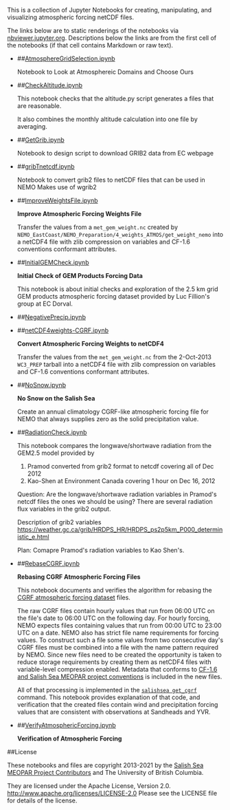 This is a collection of Jupyter Notebooks for creating,
manipulating, and visualizing atmospheric forcing netCDF files.

The links below are to static renderings of the notebooks via
[nbviewer.jupyter.org](https://nbviewer.jupyter.org/).
Descriptions below the links are from the first cell of the notebooks
(if that cell contains Markdown or raw text).

* ##[AtmosphereGridSelection.ipynb](https://nbviewer.jupyter.org/github/SalishSeaCast/tools/blob/master/I_ForcingFiles/Atmos/AtmosphereGridSelection.ipynb)

    Notebook to Look at Atmosphereic Domains and Choose Ours

* ##[CheckAltitude.ipynb](https://nbviewer.jupyter.org/github/SalishSeaCast/tools/blob/master/I_ForcingFiles/Atmos/CheckAltitude.ipynb)

    This notebook checks that the altitude.py script generates a files that are reasonable.

    It also combines the monthly altitude calculation into one file by averaging.

* ##[GetGrib.ipynb](https://nbviewer.jupyter.org/github/SalishSeaCast/tools/blob/master/I_ForcingFiles/Atmos/GetGrib.ipynb)

    Notebook to design script to download GRIB2 data from EC webpage

* ##[gribTnetcdf.ipynb](https://nbviewer.jupyter.org/github/SalishSeaCast/tools/blob/master/I_ForcingFiles/Atmos/gribTnetcdf.ipynb)

    Notebook to convert grib2 files to netCDF files that can be used in NEMO
    Makes use of wgrib2

* ##[ImproveWeightsFile.ipynb](https://nbviewer.jupyter.org/github/SalishSeaCast/tools/blob/master/I_ForcingFiles/Atmos/ImproveWeightsFile.ipynb)

    **Improve Atmospheric Forcing Weights File**

    Transfer the values from a `met_gem_weight.nc`
    created by `NEMO_EastCoast/NEMO_Preparation/4_weights_ATMOS/get_weight_nemo`
    into a netCDF4 file with zlib compression on variables
    and CF-1.6 conventions conformant attributes.

* ##[InitialGEMCheck.ipynb](https://nbviewer.jupyter.org/github/SalishSeaCast/tools/blob/master/I_ForcingFiles/Atmos/InitialGEMCheck.ipynb)

    **Initial Check of GEM Products Forcing Data**

    This notebook is about initial checks and exploration of the 2.5 km grid GEM products
    atmospheric forcing dataset provided by Luc Fillion's group at EC Dorval.

* ##[NegativePrecip.ipynb](https://nbviewer.jupyter.org/github/SalishSeaCast/tools/blob/master/I_ForcingFiles/Atmos/NegativePrecip.ipynb)

* ##[netCDF4weights-CGRF.ipynb](https://nbviewer.jupyter.org/github/SalishSeaCast/tools/blob/master/I_ForcingFiles/Atmos/netCDF4weights-CGRF.ipynb)

    **Convert Atmospheric Forcing Weights to netCDF4**

    Transfer the values from the `met_gem_weight.nc`
    from the 2-Oct-2013 `WC3_PREP` tarball
    into a netCDF4 file with zlib compression on variables
    and CF-1.6 conventions conformant attributes.

* ##[NoSnow.ipynb](https://nbviewer.jupyter.org/github/SalishSeaCast/tools/blob/master/I_ForcingFiles/Atmos/NoSnow.ipynb)

    **No Snow on the Salish Sea**

    Create an annual climatology CGRF-like atmospheric forcing file for NEMO
    that always supplies zero as the solid precipitation value.

* ##[RadiationCheck.ipynb](https://nbviewer.jupyter.org/github/SalishSeaCast/tools/blob/master/I_ForcingFiles/Atmos/RadiationCheck.ipynb)

    This notebook compares the longwave/shortwave radiation from the GEM2.5 model provided by

    1. Pramod converted from grib2 format to netcdf covering all of Dec 2012
    2. Kao-Shen at Environment Canada covering 1 hour on Dec 16, 2012

    Question: Are the longwave/shortwave radiation variables in Pramod's netcdf files the ones we should be using? There are several radiation flux variables in the grib2 output.

    Description of grib2 variables
    https://weather.gc.ca/grib/HRDPS_HR/HRDPS_ps2p5km_P000_deterministic_e.html

    Plan: Comapre Pramod's radiation variables to Kao Shen's.

* ##[RebaseCGRF.ipynb](https://nbviewer.jupyter.org/github/SalishSeaCast/tools/blob/master/I_ForcingFiles/Atmos/RebaseCGRF.ipynb)

    **Rebasing CGRF Atmospheric Forcing Files**

    This notebook documents and verifies the algorithm for
    rebasing the [CGRF atmospheric forcing dataset][CGRF dataset] files.

    [CGRF dataset]: http://salishsea-meopar-docs.readthedocs.org/en/latest/code-notes/salishsea-nemo/nemo-forcing/atmospheric.html#cgrf-dataset

    The raw CGRF files contain hourly values that run from 06:00 UTC on the file's date
    to 06:00 UTC on the following day.
    For hourly forcing,
    NEMO expects files containing values that run from 00:00 UTC to 23:00 UTC on a date.
    NEMO also has strict file name requirements for forcing values.
    To construct such a file some values from two consecutive day's CGRF files must be
    combined into a file with the name pattern required by NEMO.
    Since new files need to be created the opportunity is taken to reduce storage requirements
    by creating them as netCDF4 files with variable-level compression enabled.
    Metadata that conforms to [CF-1.6 and Salish Sea MEOPAR project conventions][netCDF4 conventions] is included
    in the new files.

    [netCDF4 conventions]: http://salishsea-meopar-docs.readthedocs.org/en/latest/code-notes/salishsea-nemo/nemo-forcing/netcdf4.html#netcdf4-file-conventions

    All of that processing is implemented in the [`salishsea get_cgrf`][salishsea get_cgrf] command.
    This notebook provides explanation of that code,
    and verification that the created files contain wind and precipitation forcing
    values that are consistent with observations at Sandheads and YVR.

    [salishsea get_cgrf]: http://salishsea-meopar-tools.readthedocs.org/en/latest/SalishSeaCmd/salishsea-cmd.html#get-cgrf-sub-command

* ##[VerifyAtmosphericForcing.ipynb](https://nbviewer.jupyter.org/github/SalishSeaCast/tools/blob/master/I_ForcingFiles/Atmos/VerifyAtmosphericForcing.ipynb)

    **Verification of Atmospheric Forcing**


##License

These notebooks and files are copyright 2013-2021
by the [Salish Sea MEOPAR Project Contributors](https://github.com/SalishSeaCast/docs/blob/master/CONTRIBUTORS.rst)
and The University of British Columbia.

They are licensed under the Apache License, Version 2.0.
http://www.apache.org/licenses/LICENSE-2.0
Please see the LICENSE file for details of the license.
